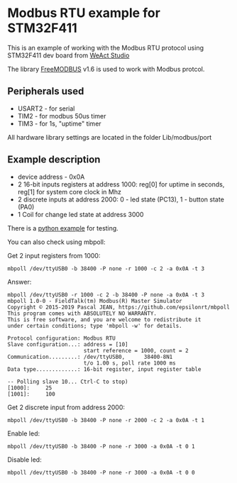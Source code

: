# Modbus RTU example for STM32F411

This is an example of working with the Modbus RTU protocol using STM32F411 dev board from [WeAct Studio](https://github.com/WeActTC/MiniSTM32F4x1)

The library [FreeMODBUS](https://www.embedded-experts.at/en/freemodbus/about/) v1.6 is used to work with Modbus protcol.

## Peripherals used

* USART2 - for serial
* TIM2 - for modbus 50us timer
* TIM3 - for 1s, "uptime" timer

All hardware library settings are located in the folder Lib/modbus/port

## Example description

* device address - 0x0A
* 2 16-bit inputs registers at address 1000: reg[0] for uptime in seconds, reg[1] for system core clock in Mhz
* 2 discrete inputs at address 2000: 0 - led state (PC13), 1 - button state (PA0)
* 1 Coil for change led state at address 3000

There is a [python example](tools/master.py) for testing.

You can also check using mbpoll:

Get 2 input registers from 1000:

```
mbpoll /dev/ttyUSB0 -b 38400 -P none -r 1000 -c 2 -a 0x0A -t 3
```

Answer:

```
mbpoll /dev/ttyUSB0 -r 1000 -c 2 -b 38400 -P none -a 0x0A -t 3
mbpoll 1.0-0 - FieldTalk(tm) Modbus(R) Master Simulator
Copyright © 2015-2019 Pascal JEAN, https://github.com/epsilonrt/mbpoll
This program comes with ABSOLUTELY NO WARRANTY.
This is free software, and you are welcome to redistribute it
under certain conditions; type 'mbpoll -w' for details.

Protocol configuration: Modbus RTU
Slave configuration...: address = [10]
                        start reference = 1000, count = 2
Communication.........: /dev/ttyUSB0,      38400-8N1 
                        t/o 1.00 s, poll rate 1000 ms
Data type.............: 16-bit register, input register table

-- Polling slave 10... Ctrl-C to stop)
[1000]: 	25
[1001]: 	100

```

Get 2 discrete input from address 2000:

```
mbpoll /dev/ttyUSB0 -b 38400 -P none -r 2000 -c 2 -a 0x0A -t 1
```

Enable led:

```
mbpoll /dev/ttyUSB0 -b 38400 -P none -r 3000 -a 0x0A -t 0 1
```

Disable led:

```
mbpoll /dev/ttyUSB0 -b 38400 -P none -r 3000 -a 0x0A -t 0 0
```
